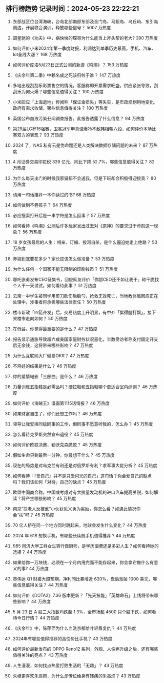 
## 排行榜趋势 记录时间：2024-05-23 22:22:21
  
  1. 东部战区位台湾海峡，台岛北部南部东部及金门岛、马祖岛、乌丘屿、东引岛周边，开展联合演训，释放哪些信号？ 5007 万热度
    
  2. 周星驰的《功夫》中，病怏怏的琛哥为什么能当上斧头帮的老大? 390 万热度
    
  3. 如何评价小米2024年第一季度财报，利润达到单季历史最高，手机、汽车、Iot全线大涨？ 168 万热度
    
  4. 如何评价库洛5月23日正式公测的新游《鸣潮》？ 153 万热度
    
  5. 《庆余年第二季》中赖名成之死该归咎于谁？ 147 万热度
    
  6. 多地出现刮刮乐彩票售空的情况，客服称即开票需求旺盛，供应紧张导致，刮刮乐为何火爆？哪些信息值得关注？ 100 万热度
    
  7. 小米回应「上海退地」传闻称「保证金损失」等失实，是市政规划用地变化，政府有需求收储，哪些信息值得关注？ 100 万热度
    
  8. 英国公布血液污染丑闻调查报告，此报告透露了什么信息？ 94 万热度
    
  9. 第29届LG杯16强赛，卫冕冠军申真谞爆冷不敌韩相朝六段，如何评价本场比赛双方的表现？ 93 万热度
    
  10. 2024 了，NAS 私有云是伪命题还是人类解决数据存储问题的未来？ 87 万热度
    
  11. 4 月证券交易印花税 339 亿元，同比下降 52.7%，哪些信息值得关注？ 82 万热度
    
  12. 为什么每天出门的时候我家猫都不会送我，但是下班却会积极得迎接我？ 80 万热度
    
  13. 请用一句话推荐一本你读过的书? 68 万热度
    
  14. 如何做到不卷孩子？ 64 万热度
    
  15. 必应搜索打开后是一串字符是怎么回事？ 57 万热度
    
  16. 如何看待《鸣潮》公测后许多玩家发出过去对《原神》的要求过于苛刻这一现象？ 56 万热度
    
  17. 19 岁女孩最后的人生：相亲、订婚、投河自杀，是什么逼迫她走上绝路？ 53 万热度
    
  18. 养娃到底要花多少？家长应该怎么做准备？ 53 万热度
    
  19. 为什么任何一个国家不能无限制的印刷钱币？ 51 万热度
    
  20. 哪吒张勇发布CEO征集令，回应网友评价「你那CEO还不如让我干」称干脆找个人干一天试试，如何看待此事？ 51 万热度
    
  21. 云南一中学生被同学用菜刀砍伤后脑勺，抢救无效死亡，当地教体局回应正在处理中，涉事者将承担哪些法律责任？ 50 万热度
    
  22. 楼市新政「四箭齐发」后，交易热度上升明显，有中介「累得腿打飘」，接下来楼市走向如何？ 50 万热度
    
  23. 在低谷，你觉得最重要的是什么？ 47 万热度
    
  24. 报告显示通胀导致超六成美国家庭财务状况恶化，半数受访者称支付固定开支后无余钱，这将带来哪些影响？ 47 万热度
    
  25. 为什么互联网大厂偏爱OKR？ 47 万热度
    
  26. 不鸡娃的结果是什么？ 46 万热度
    
  27. 你的爱情电影「三部曲」是什么？ 46 万热度
    
  28. 力量训练五指鞋是必需品吗？硬拉鞋和五指鞋哪个更适合室内综训？ 46 万热度
    
  29. 如何评价《海贼王》漫画第1115话情报？ 46 万热度
    
  30. 如果财富自由了，你们还想工作吗？ 46 万热度
    
  31. 领导让我安排同级同事的工作，但同事不愿意听我的，怎么办？ 45 万热度
    
  32. 怎么看待克罗斯突然宣布退役？ 45 万热度
    
  33. 如何评价欧联决赛，勒沃克森脆败？ 45 万热度
    
  34. 假如生命只剩最后一分钟，你最想干什么？ 45 万热度
    
  35. 现在的局势是对乌克兰有利还是对俄罗斯有利？求军事大佬分析？ 45 万热度
    
  36. 如何看待「『爱自己』并不是只爱闪光的自己」这句话？你会爱自己的缺点吗？我们该如何「对待」自己的缺点？ 45 万热度
    
  37. 欧盟中国商会称，中国或考虑对有大排量发动机的进口汽车提高关税，如何解读？将产生哪些影响？ 45 万热度
    
  38. 南京“扶老人反被讹”小伙获见义勇为奖励，你怎么看？如遇此情况你会“扶”吗？ 45 万热度
    
  39. 70 亿人挤在同一个地方同时跳起来，地球会发生什么变化？ 44 万热度
    
  40. 2024 年 618 想换手机，有哪些长续航手机值得推荐 ? 44 万热度
    
  41. 985 同济大学工科女生转行做厨师，是学历浪费还是多彩人生？如何看待她的选择？ 44 万热度
    
  42. 如果给你一万块钱，必须在一个月内用完而不能存起来，你会拿它做什么有意义的事? 44 万热度
    
  43. 英伟达 Q1 财报大超预期，净利同比暴增近 630%，盘后涨破 1000 美元，哪些信息值得关注？ 44 万热度
    
  44. 如何评价《DOTA2》7.36 版本更新？「先天技能」「英雄命石」上线将带来哪些影响？ 44 万热度
    
  45. 5 月 23 日 A 股三大指数均跌超 1.3%，全市场超 4500 只个股下跌，如何看待今日行情？ 44 万热度
    
  46. 《庆余年》中，陈萍萍为什么血洗京都给叶轻眉复仇？ 44 万热度
    
  47. 2024年有哪些值得推荐的高性价比手机？ 43 万热度
    
  48. 如何评价最新发布的 OPPO Reno12 系列，外观、人像再升级之后，还有哪些值得关注的亮点？ 43 万热度
    
  49. 人生漫漫，如何找点热爱打败生活的「无趣」？ 43 万热度
    
  50. 朱棣更喜欢朱高煦，为什么却传位给身有残疾的朱高炽？ 43 万热度
    